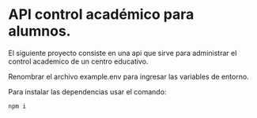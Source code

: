 # API control académico para alumnos.

El siguiente proyecto consiste en una api que sirve para administrar
el control academico de un centro educativo.

Renombrar el archivo example.env para ingresar las variables de entorno.

Para instalar las dependencias usar el comando:

```
npm i
```